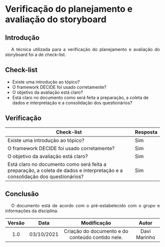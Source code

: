 # Verificação do planejamento e avaliação do storyboard

## Introdução
<p style="text-indent: 20px; text-align: justify">
A técnica utilizada para a verificação do planejamento e avaliação do storyboard foi a de check-list.
</p>

## Check-list 
* Existe uma introdução ao tópico?
* O framework DECIDE foi usado corretamente?
* O objetivo da avaliação está claro?
* Está claro no documento como será feita a preparação, a coleta de dados e interpretação e a consolidação dos questionários?

## Verificação

| Check-list                                                                                                                  | Resposta |
|---|---|
| Existe uma introdução ao tópico?                                                                                            | Sim |
| O framework DECIDE foi usado corretamente?                                                                                  | Sim |
| O objetivo da avaliação está claro?                                                                                         | Sim |
| Está claro no documento como será feita a preparação, a coleta de dados e interpretação e a consolidação dos questionários? | Sim |


## Conclusão
<p style="text-indent: 20px; text-align: justify">
O documento está de acordo com o pré-estabelecido com o grupo e informações da disciplina.
</p>

| Versão | Data| Modificação|Autor|
| :--: | :--: | :--: | :--:|
| 1.0 | 03/10/2021 | Criação do documento e do conteúdo contido nele. | Davi Marinho |
